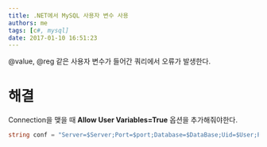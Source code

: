 ```yaml
---
title: .NET에서 MySQL 사용자 변수 사용
authors: me
tags: [c#, mysql]
date: 2017-01-10 16:51:23
---
```


@value, @reg 같은 사용자 변수가 들어간 쿼리에서 오류가 발생한다.

# 해결

Connection을 맺을 때 **Allow User Variables=True** 옵션을 추가해줘야한다.

```cs
string conf = "Server=$Server;Port=$port;Database=$DataBase;Uid=$User;Pwd=$Password;Allow User Variables=True";
```
